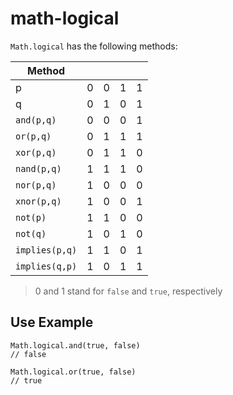 # math-logical

`Math.logical` has the following methods:

| Method | | | | |
|--|--|--|--|--|
| p | 0 | 0 | 1 | 1 |
| q | 0 | 1 | 0 | 1 |
|`and(p,q)`| 0 | 0 | 0 | 1 |
|`or(p,q)`| 0 | 1 | 1 | 1 |
|`xor(p,q)`| 0 | 1 | 1 | 0 |
|`nand(p,q)`| 1 | 1 | 1 | 0 |
|`nor(p,q)`| 1 | 0 | 0 | 0 |
|`xnor(p,q)`| 1 | 0 | 0 | 1 |
|`not(p)`| 1 | 1 | 0 | 0 |
|`not(q)`| 1 | 0 | 1 | 0 |
|`implies(p,q)`| 1 | 1 | 0 | 1 |
|`implies(q,p)`| 1 | 0 | 1 | 1 |

> 0 and 1 stand for `false` and `true`, respectively

## Use Example

```
Math.logical.and(true, false)
// false

Math.logical.or(true, false)
// true
```
